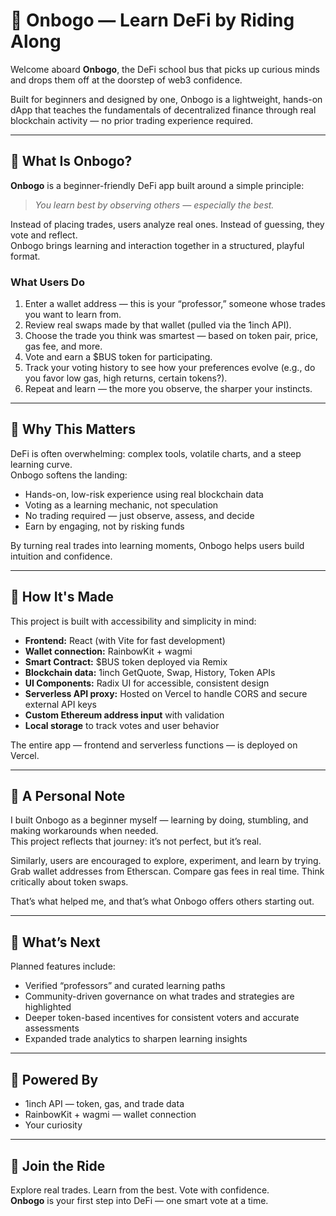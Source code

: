 # 🚌 Onbogo — Learn DeFi by Riding Along

Welcome aboard **Onbogo**, the DeFi school bus that picks up curious minds and drops them off at the doorstep of web3 confidence.

Built for beginners and designed by one, Onbogo is a lightweight, hands-on dApp that teaches the fundamentals of decentralized finance through real blockchain activity — no prior trading experience required.

---

## 🚌 What Is Onbogo?

**Onbogo** is a beginner-friendly DeFi app built around a simple principle:

> *You learn best by observing others — especially the best.*

Instead of placing trades, users analyze real ones. Instead of guessing, they vote and reflect.  
Onbogo brings learning and interaction together in a structured, playful format.

### What Users Do
1. Enter a wallet address — this is your “professor,” someone whose trades you want to learn from.  
2. Review real swaps made by that wallet (pulled via the 1inch API).  
3. Choose the trade you think was smartest — based on token pair, price, gas fee, and more.  
4. Vote and earn a $BUS token for participating.  
5. Track your voting history to see how your preferences evolve (e.g., do you favor low gas, high returns, certain tokens?).  
6. Repeat and learn — the more you observe, the sharper your instincts.

---

## 🚌 Why This Matters

DeFi is often overwhelming: complex tools, volatile charts, and a steep learning curve.  
Onbogo softens the landing:

- Hands-on, low-risk experience using real blockchain data  
- Voting as a learning mechanic, not speculation  
- No trading required — just observe, assess, and decide  
- Earn by engaging, not by risking funds  

By turning real trades into learning moments, Onbogo helps users build intuition and confidence.

---

## 🚌 How It's Made

This project is built with accessibility and simplicity in mind:

- **Frontend:** React (with Vite for fast development)  
- **Wallet connection:** RainbowKit + wagmi  
- **Smart Contract:** $BUS token deployed via Remix  
- **Blockchain data:** 1inch GetQuote, Swap, History, Token APIs  
- **UI Components:** Radix UI for accessible, consistent design  
- **Serverless API proxy:** Hosted on Vercel to handle CORS and secure external API keys  
- **Custom Ethereum address input** with validation  
- **Local storage** to track votes and user behavior  

The entire app — frontend and serverless functions — is deployed on Vercel.

---

## 🚌 A Personal Note

I built Onbogo as a beginner myself — learning by doing, stumbling, and making workarounds when needed.  
This project reflects that journey: it’s not perfect, but it’s real.

Similarly, users are encouraged to explore, experiment, and learn by trying. Grab wallet addresses from Etherscan. Compare gas fees in real time. Think critically about token swaps.

That’s what helped me, and that’s what Onbogo offers others starting out.

---

## 🚌 What’s Next

Planned features include:

- Verified “professors” and curated learning paths  
- Community-driven governance on what trades and strategies are highlighted  
- Deeper token-based incentives for consistent voters and accurate assessments  
- Expanded trade analytics to sharpen learning insights

---

## 🚌 Powered By

- 1inch API — token, gas, and trade data  
- RainbowKit + wagmi — wallet connection  
- Your curiosity

---

## 🚌 Join the Ride

Explore real trades. Learn from the best. Vote with confidence.  
**Onbogo** is your first step into DeFi — one smart vote at a time.
